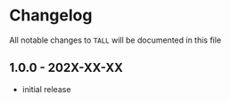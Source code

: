 # Changelog

All notable changes to `TALL` will be documented in this file

## 1.0.0 - 202X-XX-XX

- initial release
